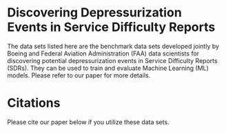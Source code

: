 # Discovering Depressurization Events in Service Difficulty Reports
The data sets listed here are the benchmark data sets developed jointly by Boeing and Federal Aviation Administration (FAA) data scientists for discovering potential depressurization events in Service Difficulty Reports (SDRs). They can be used to train and evaluate Machine Learning (ML) models. Please refer to our paper for more details. 


# Citations 
Please cite our paper below if you utilize these data sets. 
